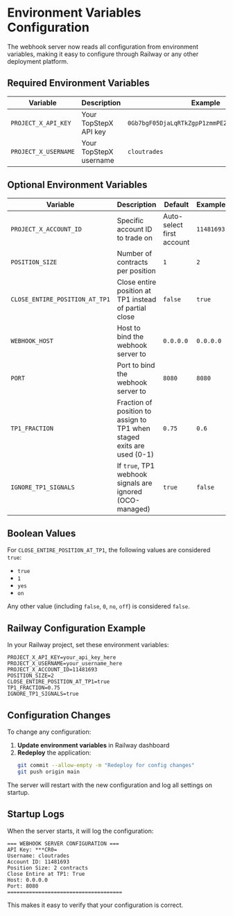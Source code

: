 # Environment Variables Configuration

The webhook server now reads all configuration from environment variables, making it easy to configure through Railway or any other deployment platform.

## Required Environment Variables

| Variable | Description | Example |
|----------|-------------|---------|
| `PROJECT_X_API_KEY` | Your TopStepX API key | `0Gb7bgF05DjaLqRTkZgpP1zmmPE20Vr5gCZay9TpCR0=` |
| `PROJECT_X_USERNAME` | Your TopStepX username | `cloutrades` |

## Optional Environment Variables

| Variable | Description | Default | Example |
|----------|-------------|---------|---------|
| `PROJECT_X_ACCOUNT_ID` | Specific account ID to trade on | Auto-select first account | `11481693` |
| `POSITION_SIZE` | Number of contracts per position | `1` | `2` |
| `CLOSE_ENTIRE_POSITION_AT_TP1` | Close entire position at TP1 instead of partial close | `false` | `true` |
| `WEBHOOK_HOST` | Host to bind the webhook server to | `0.0.0.0` | `0.0.0.0` |
| `PORT` | Port to bind the webhook server to | `8080` | `8080` |
| `TP1_FRACTION` | Fraction of position to assign to TP1 when staged exits are used (0-1) | `0.75` | `0.6` |
| `IGNORE_TP1_SIGNALS` | If `true`, TP1 webhook signals are ignored (OCO-managed) | `true` | `false` |

## Boolean Values

For `CLOSE_ENTIRE_POSITION_AT_TP1`, the following values are considered `true`:
- `true`
- `1` 
- `yes`
- `on`

Any other value (including `false`, `0`, `no`, `off`) is considered `false`.

## Railway Configuration Example

In your Railway project, set these environment variables:

```
PROJECT_X_API_KEY=your_api_key_here
PROJECT_X_USERNAME=your_username_here
PROJECT_X_ACCOUNT_ID=11481693
POSITION_SIZE=2
CLOSE_ENTIRE_POSITION_AT_TP1=true
TP1_FRACTION=0.75
IGNORE_TP1_SIGNALS=true
```

## Configuration Changes

To change any configuration:

1. **Update environment variables** in Railway dashboard
2. **Redeploy** the application:
   ```bash
   git commit --allow-empty -m "Redeploy for config changes"
   git push origin main
   ```

The server will restart with the new configuration and log all settings on startup.

## Startup Logs

When the server starts, it will log the configuration:

```
=== WEBHOOK SERVER CONFIGURATION ===
API Key: ***CR0=
Username: cloutrades
Account ID: 11481693
Position Size: 2 contracts
Close Entire at TP1: True
Host: 0.0.0.0
Port: 8080
=====================================
```

This makes it easy to verify that your configuration is correct.
